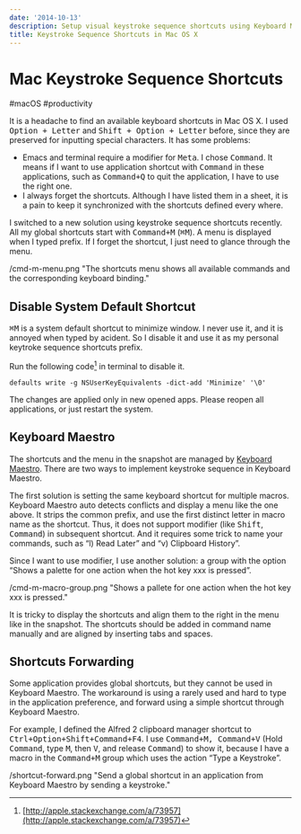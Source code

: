 ```yaml
---
date: '2014-10-13'
description: Setup visual keystroke sequence shortcuts using Keyboard Maestro in Mac OS X.
title: Keystroke Sequence Shortcuts in Mac OS X
---
```


# Mac Keystroke Sequence Shortcuts

#macOS #productivity

It is a headache to find an available keyboard shortcuts in Mac OS X.  I used <kbd>Option + Letter</kbd>  and <kbd>Shift + Option + Letter</kbd> before, since they are preserved for inputting special characters. It has some problems:

- Emacs and terminal require a modifier for <kbd>Meta</kbd>. I chose <kbd>Command</kbd>. It means if I want to use application shortcut with <kbd>Command</kbd> in these applications, such as <kbd>Command+Q</kbd> to quit the application, I have to use the right one.
- I always forget the shortcuts. Although I have listed them in a sheet, it is a pain to keep it synchronized with the shortcuts defined every where.

I switched to a new solution using keystroke sequence shortcuts recently. All my global shortcuts start with <kbd>Command+M</kbd> (<kbd>⌘M</kbd>). A menu is displayed when I typed prefix. If I forget the shortcut, I just need to glance through the menu.

<!--more-->

/cmd-m-menu.png "The shortcuts menu shows all available commands and the corresponding keyboard binding."

## Disable System Default Shortcut

<kbd>⌘M</kbd> is a system default shortcut to minimize window. I never use it, and it is annoyed when typed by acident. So I disable it and use it as my personal keytroke sequence shortcuts prefix.

Run the following code[^1] in terminal to disable it.

    defaults write -g NSUserKeyEquivalents -dict-add 'Minimize' '\0'

The changes are applied only in new opened apps. Please reopen all applications, or just restart the system.

## Keyboard Maestro

The shortcuts and the menu in the snapshot are managed by [Keyboard Maestro][1]. There are two ways to implement keystroke sequence in Keyboard Maestro.

The first solution is setting the same keyboard shortcut for multiple macros. Keyboard Maestro auto detects conflicts and display a menu like the one above. It strips the common prefix, and use the first distinct letter in macro name as the shortcut. Thus, it does not support modifier (like <kbd>Shift</kbd>, <kbd>Command</kbd>) in subsequent shortcut. And it requires some trick to name your commands, such as “l) Read Later” and “v) Clipboard History”.

Since I want to use modifier, I use another solution: a group with the option “Shows a palette for one action when the hot key xxx is pressed”.

/cmd-m-macro-group.png "Shows a pallete for one action when the hot key xxx is pressed."

It is tricky to display the shortcuts and align them to the right in the menu like in the snapshot. The shortcuts should be added in command name manually and are aligned by inserting tabs and spaces.

## Shortcuts Forwarding

Some application provides global shortcuts, but they cannot be used in Keyboard Maestro. The workaround is using a rarely used and hard to type  in the application preference, and forward using a simple shortcut through Keyboard Maestro.

For example, I defined the Alfred 2 clipboard manager shortcut to <kbd>Ctrl+Option+Shift+Command+F4</kbd>. I use <kbd>Command+M, Command+V</kbd> (Hold <kbd>Command</kbd>, type <kbd>M</kbd>, then <kbd>V</kbd>, and release <kbd>Command</kbd>) to show it, because I have a macro in the <kbd>Command+M</kbd> group which uses the action “Type a Keystroke”.

/shortcut-forward.png "Send a global shortcut in an application from Keyboard Maestro by sending a keystroke."


[^1]: [http://apple.stackexchange.com/a/73957](http://apple.stackexchange.com/a/73957)

[1]: http://www.keyboardmaestro.com/main/ "Work Faster with Macros for Mac OS X"
